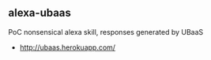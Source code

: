 alexa-ubaas
-----------

PoC nonsensical alexa skill, responses generated by UBaaS

* http://ubaas.herokuapp.com/
